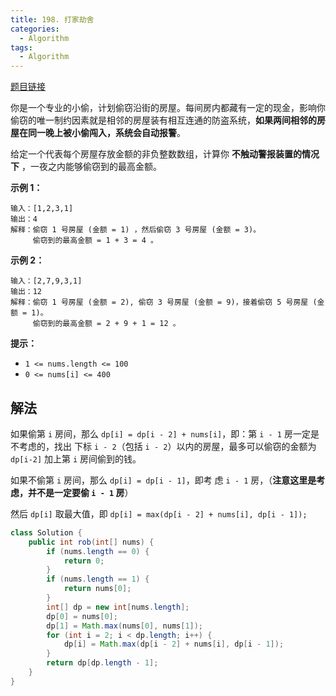 ```yaml
---
title: 198. 打家劫舍
categories:
  - Algorithm
tags:
  - Algorithm
---
```


[题目链接](https://leetcode.cn/problems/house-robber/)

你是一个专业的小偷，计划偷窃沿街的房屋。每间房内都藏有一定的现金，影响你偷窃的唯一制约因素就是相邻的房屋装有相互连通的防盗系统，**如果两间相邻的房屋在同一晚上被小偷闯入，系统会自动报警**。

给定一个代表每个房屋存放金额的非负整数数组，计算你 **不触动警报装置的情况下** ，一夜之内能够偷窃到的最高金额。

**示例 1：**

```
输入：[1,2,3,1]
输出：4
解释：偷窃 1 号房屋 (金额 = 1) ，然后偷窃 3 号房屋 (金额 = 3)。
     偷窃到的最高金额 = 1 + 3 = 4 。
```

**示例 2：**

```
输入：[2,7,9,3,1]
输出：12
解释：偷窃 1 号房屋 (金额 = 2), 偷窃 3 号房屋 (金额 = 9)，接着偷窃 5 号房屋 (金额 = 1)。
     偷窃到的最高金额 = 2 + 9 + 1 = 12 。
```

**提示：**

- `1 <= nums.length <= 100`
- `0 <= nums[i] <= 400`

## 解法

如果偷第 `i` 房间，那么 `dp[i] = dp[i - 2] + nums[i]`，即：第 `i - 1` 房一定是不考虑的，找出 下标 `i - 2`（包括 `i - 2`）以内的房屋，最多可以偷窃的金额为 `dp[i-2]` 加上第 `i` 房间偷到的钱。

如果不偷第 `i` 房间，那么 `dp[i] = dp[i - 1]`，即考 虑 `i - 1` 房，（**注意这里是考虑，并不是一定要偷 `i - 1` 房**）

然后 `dp[i]` 取最大值，即 `dp[i] = max(dp[i - 2] + nums[i], dp[i - 1]);`

```java
class Solution {
    public int rob(int[] nums) {
        if (nums.length == 0) {
            return 0;
        }
        if (nums.length == 1) {
            return nums[0];
        }
        int[] dp = new int[nums.length];
        dp[0] = nums[0];
        dp[1] = Math.max(nums[0], nums[1]);
        for (int i = 2; i < dp.length; i++) {
            dp[i] = Math.max(dp[i - 2] + nums[i], dp[i - 1]);
        }
        return dp[dp.length - 1];
    }
}
```

